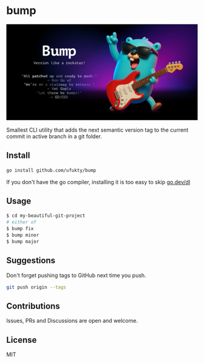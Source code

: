 # bump

![Social card](assets/github-social-preview.png)

Smallest CLI utility that adds the next semantic version tag to the current commit in active branch in a git folder.

## Install

```sh
go install github.com/ufukty/bump
```

If you don't have the go compiler, installing it is too easy to skip [go.dev/dl](https://go.dev/dl)

## Usage

```sh
$ cd my-beautiful-git-project
# either of
$ bump fix
$ bump minor
$ bump major
```

## Suggestions

Don't forget pushing tags to GitHub next time you push.

```sh
git push origin --tags
```

## Contributions

Issues, PRs and Discussions are open and welcome.

## License

MIT
